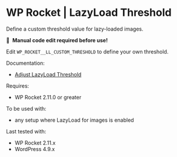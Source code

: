 # WP Rocket | LazyLoad Threshold

Define a custom threshold value for lazy-loaded images.

📝&#160;&#160;**Manual code edit required before use!**

Edit `WP_ROCKET__LL_CUSTOM_THRESHOLD` to define your own threshold.

Documentation:
* [Adjust LazyLoad Threshold](http://docs.wp-rocket.me/article/1032-adjust-lazyload-threshold)

Requires:
* WP Rocket 2.11.0 or greater

To be used with:
* any setup where LazyLoad for images is enabled

Last tested with:
* WP Rocket 2.11.x
* WordPress 4.9.x
